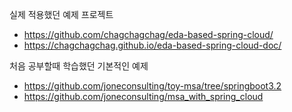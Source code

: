 

실제 적용했던 예제 프로젝트 

- https://github.com/chagchagchag/eda-based-spring-cloud/
- https://chagchagchag.github.io/eda-based-spring-cloud-doc/





처음 공부할때 학습했던 기본적인 예제

- https://github.com/joneconsulting/toy-msa/tree/springboot3.2
- https://github.com/joneconsulting/msa_with_spring_cloud

